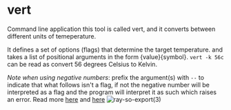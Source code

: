 # vert
Command line application
this tool is called vert, and it converts between different units of temeperature.

It defines a set of options (flags) that determine the target temperature. and takes a list of positional arguments in the form {value}{symbol}.
`vert -k 56c` can be read as convert 56 degrees Celsius to Kelvin.

*Note when using negative numbers*: prefix the argument(s) with `--` to indicate that what follows isn't a flag, if not the negative number will be interpreted as a flag and the program will interpret it as such which raises an error. Read more [here](https://github.com/urfave/cli/issues/645#issuecomment-314882649) and [here](https://askubuntu.com/questions/278000/how-do-i-use-filenames-that-start-with-a-dash-as-command-arguments)
![ray-so-export(3)](https://github.com/themilar/vert/assets/53567551/5d0cefa9-3517-4d18-99b8-d87baa980852)
